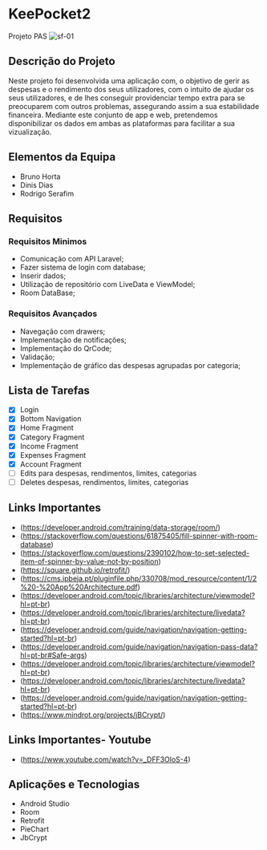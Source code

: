 # KeePocket2
Projeto PAS
![sf-01](https://user-images.githubusercontent.com/101331020/176289400-f1c3c31a-c329-4352-a8d7-1e63f2943ba6.png)


## Descrição do Projeto
Neste projeto foi desenvolvida uma aplicação com, o objetivo de gerir as despesas e o rendimento dos seus utilizadores, com o intuito de ajudar os seus utilizadores, e de lhes conseguir providenciar tempo extra para se preocuparem com outros problemas, assegurando assim a sua estabilidade financeira. Mediante este conjunto de app e web, pretendemos disponibilizar os dados em ambas as plataformas para facilitar a sua vizualização. 

## Elementos da Equipa
* Bruno Horta
* Dinis Dias
* Rodrigo Serafim

## Requisitos
### Requisitos Minimos
* Comunicação com API Laravel;
* Fazer sistema de login com database;
* Inserir dados;
* Utilização de repositório com LiveData e ViewModel;
* Room DataBase;

### Requisitos Avançados
* Navegação com drawers;
* Implementação de notificações;
* Implementação do QrCode;
* Validação;
* Implementação de gráfico das despesas agrupadas por categoria;

## Lista de Tarefas
- [x] Login
- [x] Bottom Navigation
- [x] Home Fragment
- [x] Category Fragment
- [x] Income Fragment
- [x] Expenses Fragment
- [x] Account Fragment
- [ ] Edits para despesas, rendimentos, limites, categorias
- [ ] Deletes despesas, rendimentos, limites, categorias

## Links Importantes
* (https://developer.android.com/training/data-storage/room/)
* (https://stackoverflow.com/questions/61875405/fill-spinner-with-room-database)
* (https://stackoverflow.com/questions/2390102/how-to-set-selected-item-of-spinner-by-value-not-by-position)
* (https://square.github.io/retrofit/)
* (https://cms.ipbeja.pt/pluginfile.php/330708/mod_resource/content/1/2%20-%20App%20Architecture.pdf)
* (https://developer.android.com/topic/libraries/architecture/viewmodel?hl=pt-br)
* (https://developer.android.com/topic/libraries/architecture/livedata?hl=pt-br)
* (https://developer.android.com/guide/navigation/navigation-getting-started?hl=pt-br)
* (https://developer.android.com/guide/navigation/navigation-pass-data?hl=pt-br#Safe-args)
* (https://developer.android.com/topic/libraries/architecture/viewmodel?hl=pt-br)
* (https://developer.android.com/topic/libraries/architecture/livedata?hl=pt-br)
* (https://developer.android.com/guide/navigation/navigation-getting-started?hl=pt-br)
* (https://www.mindrot.org/projects/jBCrypt/)

## Links Importantes- Youtube
* (https://www.youtube.com/watch?v=_DFF3OloS-4)

## Aplicações e Tecnologias
* Android Studio 
* Room
* Retrofit
* PieChart
* JbCrypt
